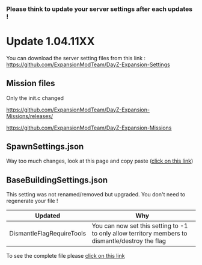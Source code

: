 ### Please think to update your server settings after each updates !

# Update 1.04.11XX

You can download the server setting files from this link : https://github.com/ExpansionModTeam/DayZ-Expansion-Settings

## Mission files

Only the init.c changed

https://github.com/ExpansionModTeam/DayZ-Expansion-Missions/releases/

https://github.com/ExpansionModTeam/DayZ-Expansion-Missions

## SpawnSettings.json

Way too much changes, look at this page and copy paste ([click on this link](https://github.com/salutesh/DayZ-Expansion-Scripts/wiki/%5BServer-Hosting%5D-SpawnSettings#raw-file))

## BaseBuildingSettings.json

This setting was not renamed/removed but upgraded. You don't need to regenerate your file !

| Updated | Why |
|---|---|
| DismantleFlagRequireTools | You can now set this setting to -1 to only allow territory members to dismantle/destroy the flag |

To see the complete file please [click on this link](https://github.com/salutesh/DayZ-Expansion-Scripts/wiki/%5BServer-Hosting%5D-BaseBuildingSettings#raw-file)